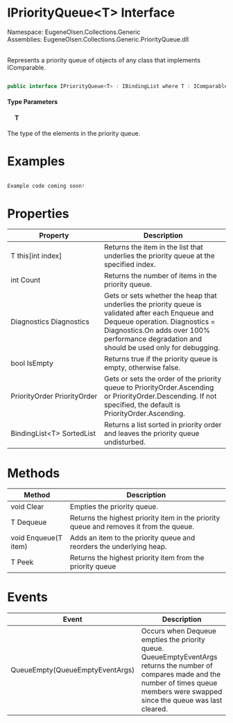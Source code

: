 # IPriorityQueue&lt;T&gt; Interface
Namespace: EugeneOlsen.Collections.Generic<br>
Assemblies: EugeneOlsen.Collections.Generic.PriorityQueue.dll

<br>Represents a priority queue of objects of any class that implements IComparable.


```csharp

public interface IPriorityQueue<T> : IBindingList where T : IComparable<T>

```
#### Type Parameters
#### &emsp; T

The type of the elements in the priority queue.

# Examples

```csharp

Example code coming soon!

```

# Properties

Property | Description
---|---
T this[int index] | Returns the item in the list that underlies the priority queue at the specified index.
int Count | Returns the number of items in the priority queue.
Diagnostics Diagnostics | Gets or sets whether the heap that underlies the priority queue is validated after each Enqueue and Dequeue operation.  Diagnostics = Diagnostics.On adds over 100% performance degradation and should be used only for debugging.
bool IsEmpty | Returns true if the priority queue is empty, otherwise false.
PriorityOrder&nbsp;PriorityOrder | Gets or sets the order of the priority queue to PriorityOrder.Ascending or PriorityOrder.Descending.  If not specified, the default is PriorityOrder.Ascending.
BindingList&lt;T&gt; SortedList | Returns a list sorted in priority order and leaves the priority queue undisturbed.


# Methods

Method | Description
---|---
void Clear | Empties the priority queue.
T Dequeue | Returns the highest priority item in the priority queue and removes it from the queue.
void Enqueue(T item) | Adds an item to the priority queue and reorders the underlying heap.
T Peek | Returns the highest priority item from the priority queue


# Events

Event | Description
---|---
QueueEmpty(QueueEmptyEventArgs) | Occurs when Dequeue empties the priority queue. QueueEmptyEventArgs returns the number of compares made and the number of times queue members were swapped since the queue was last cleared.
